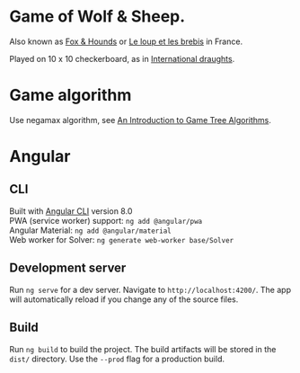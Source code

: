 
# Game of Wolf & Sheep.
Also known as [Fox & Hounds](https://en.wikipedia.org/wiki/Fox_games#Fox_and_Hounds) or [Le loup et les brebis](https://loisirs.savoir.fr/le-loup-et-les-brebis/) in France.


Played on 10 x 10 checkerboard, as in [International draughts](https://en.wikipedia.org/wiki/International_draughts).

# Game algorithm

Use negamax algorithm, see [An Introduction to Game Tree Algorithms](http://www.hamedahmadi.com/gametree/).


# Angular

## CLI

Built with [Angular CLI](https://github.com/angular/angular-cli) version 8.0  
PWA (service worker) support: `ng add @angular/pwa`  
Angular Material: `ng add @angular/material`  
Web worker for Solver:  `ng generate web-worker base/Solver`  


## Development server

Run `ng serve` for a dev server. Navigate to `http://localhost:4200/`. The app will automatically reload if you change any of the source files.


## Build

Run `ng build` to build the project. The build artifacts will be stored in the `dist/` directory. Use the `--prod` flag for a production build.



